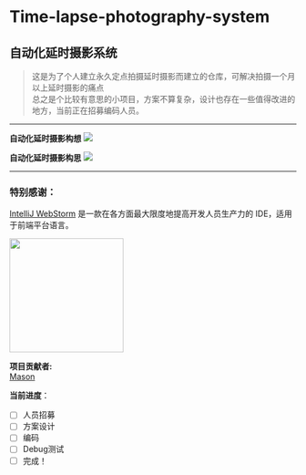 # Time-lapse-photography-system
## 自动化延时摄影系统  
>这是为了个人建立永久定点拍摄延时摄影而建立的仓库，可解决拍摄一个月以上延时摄影的痛点  
> 总之是个比较有意思的小项目，方案不算复杂，设计也存在一些值得改进的地方，当前正在招募编码人员。

***
**自动化延时摄影构想**
<img src="https://school-of-automation-engineering.github.io/Time-lapse-photography-system/IMG/自动化延时摄影构想.png">

**自动化延时摄影构思**
<img src="https://school-of-automation-engineering.github.io/Time-lapse-photography-system/IMG/自动化延时摄影构思.png">


*** 
### 特别感谢：  
[IntelliJ WebStorm](https://zh.wikipedia.org/zh-hans/IntelliJ_IDEA) 是一款在各方面最大限度地提高开发人员生产力的 IDE，适用于前端平台语言。

<img src="https://resources.jetbrains.com/storage/products/company/brand/logos/WebStorm_icon.png?_gl=1*10616q8*_ga*MTEwMzE4MDQwOS4xNjU0NzQ0NjIw*_ga_9J976DJZ68*MTY1NTA5NzcyOC4yLjEuMTY1NTA5ODE3Ni42MA..&_ga=2.237879491.294686240.1655097729-1103180409.1654744620" width="200"/>

**项目贡献者:**  
[Mason](https://github.com/mason369)

**当前进度**：
- [ ] 人员招募
- [ ] 方案设计
- [ ] 编码
- [ ] Debug测试
- [ ] 完成！